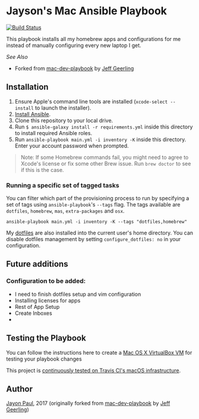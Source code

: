 # Jayson's Mac Ansible Playbook

[![Build Status](https://travis-ci.org/jayson/jayson-mac-ansible.svg?branch=master)](https://travis-ci.org/jayson/jayson-mac-ansible)

This playbook installs all my homebrew apps and configurations for me instead
of manually configuring every new laptop I get.

*See Also*
  - Forked from [mac-dev-playbook](https://github.com/geerlingguy/mac-dev-playbook) by [Jeff Geerling](http://www.jeffgeerling.com/)

## Installation

  1. Ensure Apple's command line tools are installed (`xcode-select --install` to launch the installer).
  2. [Install Ansible](http://docs.ansible.com/intro_installation.html).
  3. Clone this repository to your local drive.
  4. Run `$ ansible-galaxy install -r requirements.yml` inside this directory to install required Ansible roles.
  5. Run `ansible-playbook main.yml -i inventory -K` inside this directory. Enter your account password when prompted.

> Note: If some Homebrew commands fail, you might need to agree to Xcode's license or fix some other Brew issue. Run `brew doctor` to see if this is the case.

### Running a specific set of tagged tasks

You can filter which part of the provisioning process to run by specifying a set of tags using `ansible-playbook`'s `--tags` flag. The tags available are `dotfiles`, `homebrew`, `mas`, `extra-packages` and `osx`.

    ansible-playbook main.yml -i inventory -K --tags "dotfiles,homebrew"

My [dotfiles](https://github.com/gabe-ochoa/dotfiles) are also installed into the current user's home directory. You can disable dotfiles management by setting `configure_dotfiles: no` in your configuration.

## Future additions

### Configuration to be added:

  - I need to finish dotfiles setup and vim configuration
  - Installing licenses for apps
  - Rest of App Setup
  - Create Inboxes
  - 

## Testing the Playbook

  You can follow the instructions here to create a [Mac OS X VirtualBox VM](https://github.com/geerlingguy/mac-osx-virtualbox-vm) for testing your playbook changes

This project is [continuously tested on Travis CI's macOS infrastructure](https://travis-ci.org/jayson/jayson-mac-ansible).

## Author

  [Jayon Paul](http://www.jaysonmpaul.com/), 2017 (originally forked from [mac-dev-playbook](https://github.com/geerlingguy/mac-dev-playbook) by [Jeff Geerling](http://www.jeffgeerling.com/))
